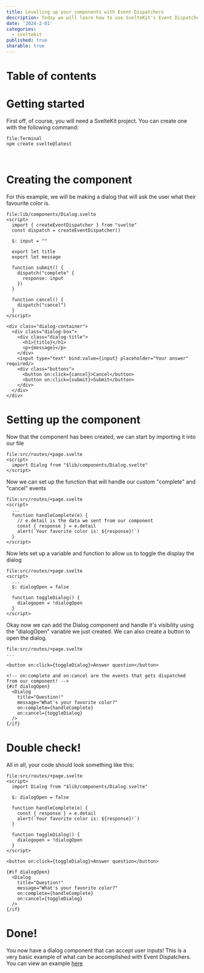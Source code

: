 ```yaml
---
title: Levelling up your components with Event Dispatchers
description: Today we will learn how to use SvelteKit's Event Dispatchers to handle data in your components
date: '2024-2-01'
categories:
  - sveltekit
published: true
sharable: true
---
```


# Table of contents

# Getting started
First off, of course, you will need a SvelteKit project. You can create one with the following command:

```
file:Terminal
npm create svelte@latest

```

<br>

# Creating the component

For this example, we will be making a dialog that will ask the user what their favourite color is.

```svelte
file:lib/components/Dialog.svelte
<script>
  import { createEventDispatcher } from "svelte"
  const dispatch = createEventDispatcher()

  $: input = ""

  export let title
  export let message

  function submit() {
    dispatch("complete" {
      response: input
    })
  }

  function cancel() {
    dispatch("cancel")
  }
</script>

<div class="dialog-container">
  <div class="dialog-box">
    <div class="dialog-title">
      <h1>{title}</h1>
      <p>{message}</p>
    </div>
    <input type="text" bind:value={input} placeholder="Your answer" required/>
    <div class="buttons">
      <button on:click={cancel}>Cancel</button>
      <button on:click={submit}>Submit</button>
    </div>
  </div>
</div>
```

# Setting up the component

Now that the component has been created, we can start by importing it into our file

```svelte
file:src/routes/+page.svelte
<script>
  import Dialog from "$lib/components/Dialog.svelte"
</script>
```

Now we can set up the function that will handle our custom "complete" and "cancel" events

```svelte
file:src/routes/+page.svelte
<script>
  ...
  function handleComplete(e) {
    // e.detail is the data we sent from our component
    const { response } = e.detail
    alert(`Your favorite color is: ${response}!`)
  }
</script>
```

Now lets set up a variable and function to allow us to toggle the display the dialog

```svelte
file:src/routes/+page.svelte
<script>
  ...
  $: dialogOpen = false

  function toggleDialog() {
    dialogopen = !dialogOpen
  }
</script>
```

Okay now we can add the Dialog component and handle it's visibility using the "dialogOpen" variable we just created. We can also create a button to open the dialog.

```svelte
file:src/routes/+page.svelte
...

<button on:click={toggleDialog}>Answer question</button>

<!-- on:complete and on:cancel are the events that gets dispatched from our component! -->
{#if dialogOpen}
  <Dialog
    title="Question!"
    message="What's your favorite color?"
    on:complete={handleComplete}
    on:cancel={toggleDialog}
  />
{/if}
```

# Double check!

All in all, your code should look something like this:

```svelte
file:src/routes/+page.svelte
<script>
  import Dialog from "$lib/components/Dialog.svelte"

  $: dialogOpen = false

  function handleComplete(e) {
    const { response } = e.detail
    alert(`Your favorite color is: ${response}!`)
  }

  function toggleDialog() {
    dialogopen = !dialogOpen
  }
</script>

<button on:click={toggleDialog}>Answer question</button>

{#if dialogOpen}
  <Dialog
    title="Question!"
    message="What's your favorite color?"
    on:complete={handleComplete}
    on:cancel={toggleDialog}
  />
{/if}
```

# Done!

You now have a dialog component that can accept user inputs! This is a very basic example of what can be accomplished with Event Dispatchers. You can view an example [here](https://demo.bizo.dev/event-dispatcher)